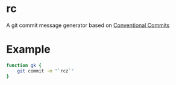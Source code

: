 # rc

A git commit message generator based on [Conventional Commits](https://www.conventionalcommits.org/)

# Example

```sh
function gk {
    git commit -m "`rcz`"
}
```
